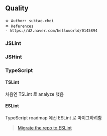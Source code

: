 ## Quality

```
ㅁ Author: suktae.choi
ㅁ References
- https://d2.naver.com/helloworld/0145894
```

### JSLint

### JSHint

### TypeScript

#### TSLint

처음엔 TSLint 로 analyze 했음

#### ESLint

TypeScript roadmap 에선 ESLint 로 마이그하려함

> [Migrate the repo to ESLint](https://github.com/Microsoft/TypeScript/issues/30553)

### 